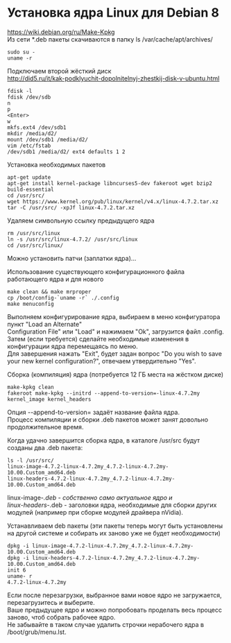 # Установка ядра Linux для Debian 8

https://wiki.debian.org/ru/Make-Kpkg  
Из сети *.deb пакеты скачиваются в папку ls /var/cache/apt/archives/
    
    sudo su -
    uname -r
 
Подключаем второй жёсткий диск  
http://did5.ru/it/kak-podklyuchit-dopolnitelnyj-zhestkij-disk-v-ubuntu.html

    fdisk -l
    fdisk /dev/sdb
    n
    p
    <Enter>
    w
    mkfs.ext4 /dev/sdb1
    mkdir /media/d2/
    mount /dev/sdb1 /media/d2/
    vim /etc/fstab
    /dev/sdb1 /media/d2/ ext4 defaults 1 2

Установка необходимых пакетов

    apt-get update
    apt-get install kernel-package libncurses5-dev fakeroot wget bzip2 build-essential
    cd /usr/src/
    wget https://www.kernel.org/pub/linux/kernel/v4.x/linux-4.7.2.tar.xz
    tar -C /usr/src/ -xpJf linux-4.7.2.tar.xz

Удаляем символьную ссылку предыдущего ядра

    rm /usr/src/linux
    ln -s /usr/src/linux-4.7.2/ /usr/src/linux
    cd /usr/src/linux/
 
Можно установить патчи (заплатки ядра)...

Использование существующего конфигурационного файла работающего ядра и для нового

    make clean && make mrproper
    cp /boot/config-`uname -r` ./.config
    make menuconfig

Выполняем конфигурирование ядра, выбираем в меню конфигуратора пункт "Load an Alternate"  
Configuration File" или "Load" и нажимаем "Оk", загрузится файл .config.  
Затем (если требуется) сделайте необходимые изменения в конфигурации ядра перемещаясь по меню.  
Для завершения нажать "Exit", будет задан вопрос "Do you wish to save your new kernel configuration?", отвечаем утвердительно "Yes".  

Сборка (компиляция) ядра (потребуется 12 ГБ места на жёстком диске)

    make-kpkg clean
    fakeroot make-kpkg --initrd --append-to-version=-linux-4.7.2my kernel_image kernel_headers
Опция --append-to-version= задаёт название файла ядра.  
Процесс компиляции и сборки .deb пакетов может занят довольно продолжительное время.  

Когда удачно завершится сборка ядра, в каталоге /usr/src будут созданы два .deb пакета: 

    ls -l /usr/src/
    linux-image-4.7.2-linux-4.7.2my_4.7.2-linux-4.7.2my-10.00.Custom_amd64.deb
    linux-headers-4.7.2-linux-4.7.2my_4.7.2-linux-4.7.2my-10.00.Custom_amd64.deb
linux-image-*.deb - собственно само актуальное ядро и  
linux-headers-*.deb - заголовки ядра, необходимые для сборки других модулей (например при сборке модулей драйвера nVidia).
 
Устанавливаем deb пакеты (эти пакеты теперь могут быть установлены на другой системе и собирать их заново уже не будет необходимости)

    dpkg -i linux-image-4.7.2-linux-4.7.2my_4.7.2-linux-4.7.2my-10.00.Custom_amd64.deb
    dpkg -i linux-headers-4.7.2-linux-4.7.2my_4.7.2-linux-4.7.2my-10.00.Custom_amd64.deb
    init 6
    uname- r
    4.7.2-linux-4.7.2my
 
 
Если после перезагрузки, выбранное вами новое ядро не загружается, перезагрузитесь и выберите.  
Ваше предыдущее ядро и можно попробовать проделать весь процесс заново, чтоб собрать рабочее ядро.  
Не забывайте в таком случае удалить строчки нерабочего ядра в /boot/grub/menu.lst.

